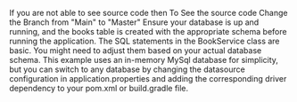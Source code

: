 
If you are not able to see source code then To See the source code Change the Branch from "Main" to "Master"
Ensure your database is up and running, and the books table is created with the appropriate schema before running the application. The SQL statements in the BookService class are basic. You might need to adjust them based on your actual database schema. This example uses an in-memory MySql database for simplicity, but you can switch to any database by changing the datasource configuration in application.properties and adding the corresponding driver dependency to your pom.xml or build.gradle file.

